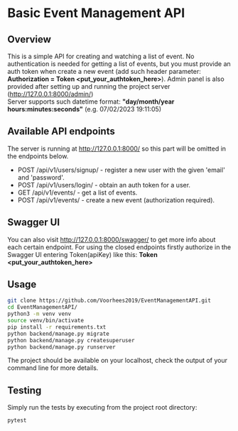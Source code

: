 # Basic Event Management API

## Overview

This is a simple API for creating and watching a list of event.
No authentication is needed for getting a list of events, but you must provide an auth token when create a new event (add such header parameter: **Authorization = Token <put_your_authtoken_here>**).
Admin panel is also provided after setting up and running the project server (http://127.0.0.1:8000/admin/) <br>
Server supports such datetime format: **"day/month/year hours:minutes:seconds"** (e.g. 07/02/2023 19:11:05)

## Available API endpoints
The server is running at http://127.0.0.1:8000/ so this part will be omitted in the endpoints below.
+ POST /api/v1/users/signup/ - register a new user with the given 'email' and 'password'.
+ POST /api/v1/users/login/ - obtain an auth token for a user.
+ GET /api/v1/events/ - get a list of events.
+ POST /api/v1/events/ - create a new event (authorization required).

## Swagger UI
You can also visit http://127.0.0.1:8000/swagger/ to get more info about each certain endpoint. For using the closed endpoints firstly authorize in the Swagger UI entering Token(apiKey) like this: **Token <put_your_authtoken_here>**

## Usage
```bash
git clone https://github.com/Voorhees2019/EventManagementAPI.git
cd EventManagementAPI/
python3 -m venv venv
source venv/bin/activate
pip install -r requirements.txt
python backend/manage.py migrate
python backend/manage.py createsuperuser
python backend/manage.py runserver
```
The project should be available on your localhost, check the output of your command line for more details.

## Testing
Simply run the tests by executing from the project root directory:
```bash
pytest
```
